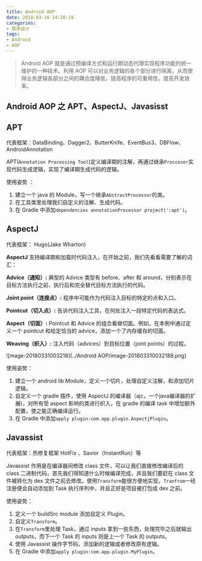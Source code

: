 ```yaml
---
title: Android AOP
date: 2018-03-16 14:28:19
categories:
- 程序设计
tags:
- Android
- AOP
---
```

> Android AOP 就是通过预编译方式和运行期动态代理实现程序功能的统一维护的一种技术。利用 AOP 可以对业务逻辑的各个部分进行隔离，从而使得业务逻辑各部分之间的耦合度降低，提高程序的可重用性，提高开发效率。

<!--more-->

## Android AOP 之 APT、AspectJ、Javasisst

## APT

代表框架：DataBinding、Dagger2、ButterKnife、EventBus3、DBFlow、AndroidAnnotation

APT(`Annotation Processing Tool`)定义编译期的注解，再通过继承`Proccesor`实现代码生成逻辑，实现了编译期生成代码的逻辑。

使用姿势 ：

1. 建立一个 java 的 Module，写一个继承`AbstractProcessor`的类。
2. 在工具类里处理我们自定义的注解、生成代码。
3. 在 Gradle 中添加`dependencies annotationProcessor project(':apt')`。



## AspectJ

代表框架： Hugo(Jake Wharton)

**AspectJ** 支持编译期和加载时代码注入，在开始之前，我们先看看需要了解的词汇：

**Advice（通知）:** 典型的 Advice 类型有 before、after 和 around，分别表示在目标方法执行之前、执行后和完全替代目标方法执行的代码。

**Joint point（连接点）:** 程序中可能作为代码注入目标的特定的点和入口。

**Pointcut（切入点）:** 告诉代码注入工具，在何处注入一段特定代码的表达式。

**Aspect（切面）:** Pointcut 和 Advice 的组合看做切面。例如，在本例中通过定义一个 pointcut 和给定恰当的 advice，添加一个了内存缓存的切面。

**Weaving（织入）:** 注入代码（advices）到目标位置（joint points）的过程。



![mage-20180331003218](../Android AOP/image-201803310032188.png)

使用姿势：

1. 建立一个 android lib Module，定义一个切片，处理自定义注解，和添加切片逻辑。
2. 自定义一个 gradle 插件，使用 AspectJ 的编译器（ajc，一个java编译器的扩展)，对所有受 aspect 影响的类进行织入，在 gradle 的编译 task 中增加额外配置，使之能正确编译运行。
3. 在 Gradle 中添加`apply plugin:com.app.plugin.AspectjPlugin`。



## Javassist

代表框架：热修复框架 HotFix 、Savior（InstantRun）等

Javassist 作用是在编译器间修改 class 文件，可以让我们直接修改编译后的 class 二进制代码，首先我们得知道什么时候编译完成，并且我们要赶在 class 文件被转化为 dex 文件之前去修改。使用`Transform`能很方便地实现，`Tranfrom`一经注册便会自动添加到 Task 执行序列中，并且正好是项目被打包成 dex 之前。

使用姿势：

1. 定义一个 buildSrc module 添加自定义 Plugin。
2. 自定义`Transform`。
3. 在`Transform`里处理 Task，通过 inputs 拿到一些东西，处理完毕之后就输出 outputs，而下一个 Task 的 inputs 则是上一个 Task 的 outputs。
4. 使用 Javassist 操作字节码，添加新的逻辑或者修改原有逻辑。
5. 在 Gradle 中添加`apply plugin:com.app.plugin.MyPlugin`。
